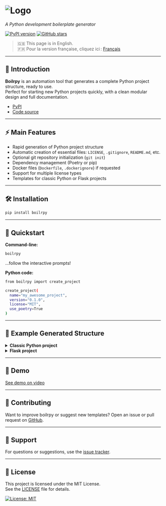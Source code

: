 # ![Logo](https://wesy.fr/img/logo-no-background.svg)

_A Python development boilerplate generator_

[![PyPI version](https://badge.fury.io/py/boilrpy.svg)](https://pypi.org/project/boilrpy/)
[![GitHub stars](https://img.shields.io/github/stars/tabodino/boilrpy?style=social)](https://github.com/tabodino/boilrpy)

> 🇬🇧 This page is in English.  
> 🇫🇷 Pour la version française, cliquez ici : [Français](fr/index.md)

---
## 🚀 Introduction

**Boilrpy** is an automation tool that generates a complete Python project structure, ready to use.  
Perfect for starting new Python projects quickly, with a clean modular design and full documentation.

- [PyPI](https://pypi.org/project/boilrpy/)
- [Code source](https://github.com/tabodino/boilrpy)

---

## ⚡ Main Features

- Rapid generation of Python project structure
- Automatic creation of essential files: `LICENSE`, `.gitignore`, `README.md`, etc.
- Optional git repository initialization (`git init`)
- Dependency management (Poetry or pip)
- Docker files (`Dockerfile`, `.dockerignore`) if requested
- Support for multiple license types
- Templates for classic Python or Flask projects

---

## 🛠️ Installation

```bash
pip install boilrpy
```

---

## 🚦 Quickstart

**Command-line:**

```bash
boilrpy
```
...follow the interactive prompts!

**Python code:**

```bash
from boilrpy import create_project

create_project(
  name="my_awesome_project",
  version="0.1.0",
  license="MIT",
  use_poetry=True
)
```

---

## 📁 Example Generated Structure

<details>
<summary><b>Classic Python project</b></summary>

<pre>
your_project/
├── Dockerfile (if requested)
├── .dockerignore (if requested)
├── .gitignore
├── LICENSE
├── README.md
├── pyproject.toml / requirements.txt
├── main.py
└── tests/
└── init.py
</pre>

</details>

<details>
<summary><b>Flask project</b></summary>

<pre>
your_project/
├── Dockerfile (if requested)
├── .dockerignore (if requested)
├── .gitignore
├── .env
├── LICENSE
├── README.md
├── pyproject.toml / requirements.txt
├── app.py
├── static/
│ ├── css/
│ └── js/
├── templates/
│ └── base.html
│ └── index.html
└── tests/
└── init.py
</pre>

</details>

---

## 🎥 Demo

[See demo on video](https://tabodino.github.io/boilrpy/docs/assets/demo-boirlpy.mp4)


---

## 🙌 Contributing

Want to improve boilrpy or suggest new templates? Open an issue or pull request on [GitHub](https://github.com/tabodino/boilrpy).

---

## 💬 Support

For questions or suggestions, use the [issue tracker](https://github.com/tabodino/boilrpy/issues).

---

## 📄 License

This project is licensed under the MIT License.  
See the [LICENSE](../LICENSE) file for details.

[![License: MIT](https://img.shields.io/badge/License-MIT-yellow.svg)](../LICENSE)
